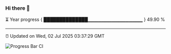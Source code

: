 ### Hi there 👋

⏳ Year progress { ██████████████▁▁▁▁▁▁▁▁▁▁▁▁▁▁▁▁ } 49.90 %

---

⏰ Updated on Wed, 02 Jul 2025 03:37:29 GMT

![Progress Bar CI](https://github.com/IshwaranRudhara/GIT-ACTION/workflows/Progress%20Bar%20CI/badge.svg)
